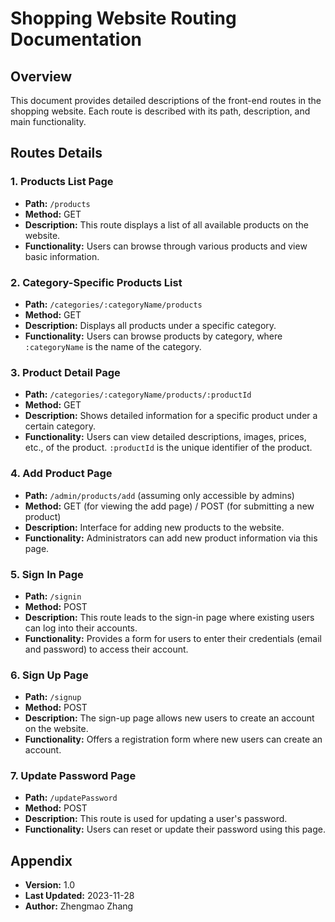 
# Shopping Website Routing Documentation

## Overview

This document provides detailed descriptions of the front-end routes in the shopping website. Each route is described with its path, description, and main functionality.

## Routes Details

### 1. Products List Page

- **Path:** `/products`
- **Method:** GET
- **Description:** This route displays a list of all available products on the website.
- **Functionality:** Users can browse through various products and view basic information.

### 2. Category-Specific Products List

- **Path:** `/categories/:categoryName/products`
- **Method:** GET
- **Description:** Displays all products under a specific category.
- **Functionality:** Users can browse products by category, where `:categoryName` is the name of the category.

### 3. Product Detail Page

- **Path:** `/categories/:categoryName/products/:productId`
- **Method:** GET
- **Description:** Shows detailed information for a specific product under a certain category.
- **Functionality:** Users can view detailed descriptions, images, prices, etc., of the product. `:productId` is the unique identifier of the product.

### 4. Add Product Page

- **Path:** `/admin/products/add` (assuming only accessible by admins)
- **Method:** GET (for viewing the add page) / POST (for submitting a new product)
- **Description:** Interface for adding new products to the website.
- **Functionality:** Administrators can add new product information via this page.

### 5. Sign In Page

- **Path:** `/signin`
- **Method:** POST
- **Description:** This route leads to the sign-in page where existing users can log into their accounts.
- **Functionality:** Provides a form for users to enter their credentials (email and password) to access their account.

### 6. Sign Up Page

- **Path:** `/signup`
- **Method:** POST
- **Description:** The sign-up page allows new users to create an account on the website.
- **Functionality:** Offers a registration form where new users can create an account.

### 7. Update Password Page

- **Path:** `/updatePassword`
- **Method:** POST
- **Description:** This route is used for updating a user's password.
- **Functionality:** Users can reset or update their password using this page.

## Appendix

- **Version:** 1.0
- **Last Updated:** 2023-11-28
- **Author:** Zhengmao Zhang
